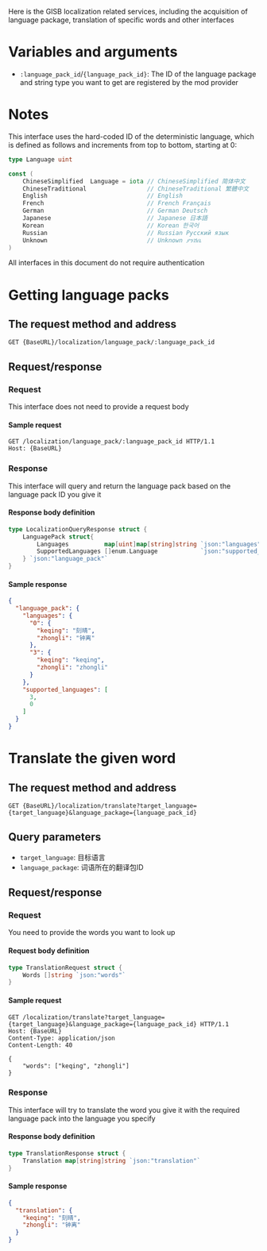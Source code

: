 Here is the GISB localization related services, including the acquisition of language package, translation of specific words and other interfaces

# Variables and arguments

+ `:language_pack_id`/`{language_pack_id}`: The ID of the language package and string type you want to get are registered by the mod provider

# Notes

This interface uses the hard-coded ID of the deterministic language, which is defined as follows and increments from top to bottom, starting at 0:

```go
type Language uint

const (
	ChineseSimplified  Language = iota // ChineseSimplified 简体中文
	ChineseTraditional                 // ChineseTraditional 繁體中文
	English                            // English
	French                             // French Français
	German                             // German Deutsch
	Japanese                           // Japanese 日本語
	Korean                             // Korean 한국어
	Russian                            // Russian Русский язык
	Unknown                            // Unknown ያንሽቤ
)
```

All interfaces in this document do not require authentication

# Getting language packs

## The request method and address

```plain text
GET {BaseURL}/localization/language_pack/:language_pack_id
```

## Request/response

<!-- panels:start -->

<!-- div:left-panel -->

### Request

This interface does not need to provide a request body

#### Sample request

```http
GET /localization/language_pack/:language_pack_id HTTP/1.1
Host: {BaseURL}
```

<!-- div:right-panel -->

### Response

This interface will query and return the language pack based on the language pack ID you give it

#### Response body definition

```go
type LocalizationQueryResponse struct {
    LanguagePack struct{
        Languages          map[uint]map[string]string `json:"languages"`
        SupportedLanguages []enum.Language            `json:"supported_languages"`
    } `json:"language_pack"`
}
```

#### Sample response

```json
{
  "language_pack": {
    "languages": {
      "0": {
        "keqing": "刻晴",
        "zhongli": "钟离"
      },
      "3": {
        "keqing": "keqing",
        "zhongli": "zhongli"
      }
    },
    "supported_languages": [
      3,
      0
    ]
  }
}
```

<!-- panels:end -->

# Translate the given word

## The request method and address

```plain text
GET {BaseURL}/localization/translate?target_language={target_language}&language_package={language_pack_id}
```

## Query parameters

+ `target_language`: 目标语言
+ `language_package`: 词语所在的翻译包ID

## Request/response

<!-- panels:start -->

<!-- div:left-panel -->

### Request

You need to provide the words you want to look up

#### Request body definition

```go
type TranslationRequest struct {
    Words []string `json:"words"`
}
```

#### Sample request

```http
GET /localization/translate?target_language={target_language}&language_package={language_pack_id} HTTP/1.1
Host: {BaseURL}
Content-Type: application/json
Content-Length: 40

{
    "words": ["keqing", "zhongli"]
}
```

<!-- div:right-panel -->

### Response

This interface will try to translate the word you give it with the required language pack into the language you specify

#### Response body definition

```go
type TranslationResponse struct {
    Translation map[string]string `json:"translation"`
}
```

#### Sample response

```json
{
  "translation": {
    "keqing": "刻晴",
    "zhongli": "钟离"
  }
}
```

<!-- panels:end -->